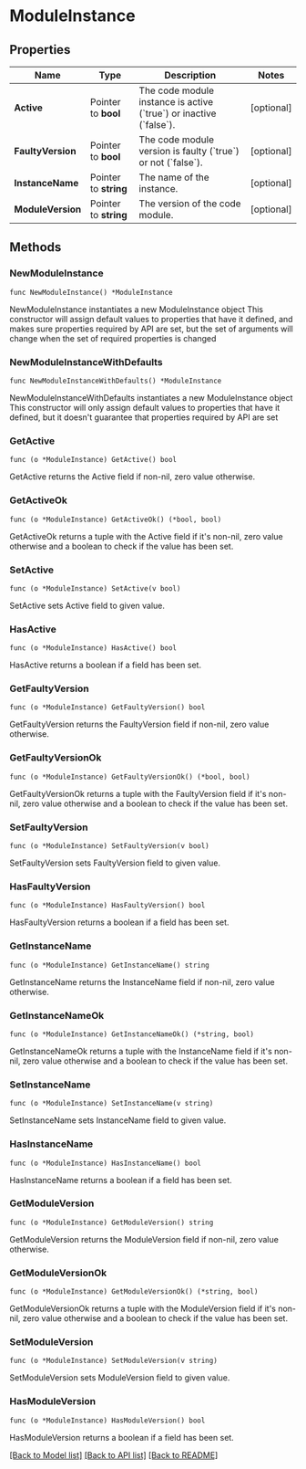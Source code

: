 # ModuleInstance

## Properties

Name | Type | Description | Notes
------------ | ------------- | ------------- | -------------
**Active** | Pointer to **bool** | The code module instance is active (&#x60;true&#x60;) or inactive (&#x60;false&#x60;). | [optional] 
**FaultyVersion** | Pointer to **bool** | The code module version is faulty (&#x60;true&#x60;) or not (&#x60;false&#x60;). | [optional] 
**InstanceName** | Pointer to **string** | The name of the instance. | [optional] 
**ModuleVersion** | Pointer to **string** | The version of the code module. | [optional] 

## Methods

### NewModuleInstance

`func NewModuleInstance() *ModuleInstance`

NewModuleInstance instantiates a new ModuleInstance object
This constructor will assign default values to properties that have it defined,
and makes sure properties required by API are set, but the set of arguments
will change when the set of required properties is changed

### NewModuleInstanceWithDefaults

`func NewModuleInstanceWithDefaults() *ModuleInstance`

NewModuleInstanceWithDefaults instantiates a new ModuleInstance object
This constructor will only assign default values to properties that have it defined,
but it doesn't guarantee that properties required by API are set

### GetActive

`func (o *ModuleInstance) GetActive() bool`

GetActive returns the Active field if non-nil, zero value otherwise.

### GetActiveOk

`func (o *ModuleInstance) GetActiveOk() (*bool, bool)`

GetActiveOk returns a tuple with the Active field if it's non-nil, zero value otherwise
and a boolean to check if the value has been set.

### SetActive

`func (o *ModuleInstance) SetActive(v bool)`

SetActive sets Active field to given value.

### HasActive

`func (o *ModuleInstance) HasActive() bool`

HasActive returns a boolean if a field has been set.

### GetFaultyVersion

`func (o *ModuleInstance) GetFaultyVersion() bool`

GetFaultyVersion returns the FaultyVersion field if non-nil, zero value otherwise.

### GetFaultyVersionOk

`func (o *ModuleInstance) GetFaultyVersionOk() (*bool, bool)`

GetFaultyVersionOk returns a tuple with the FaultyVersion field if it's non-nil, zero value otherwise
and a boolean to check if the value has been set.

### SetFaultyVersion

`func (o *ModuleInstance) SetFaultyVersion(v bool)`

SetFaultyVersion sets FaultyVersion field to given value.

### HasFaultyVersion

`func (o *ModuleInstance) HasFaultyVersion() bool`

HasFaultyVersion returns a boolean if a field has been set.

### GetInstanceName

`func (o *ModuleInstance) GetInstanceName() string`

GetInstanceName returns the InstanceName field if non-nil, zero value otherwise.

### GetInstanceNameOk

`func (o *ModuleInstance) GetInstanceNameOk() (*string, bool)`

GetInstanceNameOk returns a tuple with the InstanceName field if it's non-nil, zero value otherwise
and a boolean to check if the value has been set.

### SetInstanceName

`func (o *ModuleInstance) SetInstanceName(v string)`

SetInstanceName sets InstanceName field to given value.

### HasInstanceName

`func (o *ModuleInstance) HasInstanceName() bool`

HasInstanceName returns a boolean if a field has been set.

### GetModuleVersion

`func (o *ModuleInstance) GetModuleVersion() string`

GetModuleVersion returns the ModuleVersion field if non-nil, zero value otherwise.

### GetModuleVersionOk

`func (o *ModuleInstance) GetModuleVersionOk() (*string, bool)`

GetModuleVersionOk returns a tuple with the ModuleVersion field if it's non-nil, zero value otherwise
and a boolean to check if the value has been set.

### SetModuleVersion

`func (o *ModuleInstance) SetModuleVersion(v string)`

SetModuleVersion sets ModuleVersion field to given value.

### HasModuleVersion

`func (o *ModuleInstance) HasModuleVersion() bool`

HasModuleVersion returns a boolean if a field has been set.


[[Back to Model list]](../README.md#documentation-for-models) [[Back to API list]](../README.md#documentation-for-api-endpoints) [[Back to README]](../README.md)


